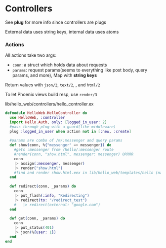 # Controllers

See **plug** for more info since controllers are plugs

External data uses string keys, internal data uses atoms

### Actions

All actions take two args:

- `conn`: a struct which holds data about requests
- `params`: request params(seems to everything like post body, query params, and more), Map with **string keys** 

Return values with `json/2`,  `text/2`, , and `html/2` 

To let Phoenix views build resp, use `render/3`

lib/hello_web/controllers/hello_controller.ex

```elixir
defmodule HelloWeb.HelloController do
  use HelloWeb, :controller
  import Hello.Auth, only: [logged_in_user: 2]
  #pass through plug with a guard(like middleware)
  plug :logged_in_user when action not in [:new, :create]
  
  #params are combo of /m/:messenger and query params
  def show(conn, %{"messenger" => messenger}) do
    #gets :messenger from /hello/:messenger route
    #render(conn, "show.html", messenger: messenger) ORRRR
    conn
    |> assign(:messenger, messenger)
    |> render("show.html")
    #find and render show.html.eex in lib/hello_web/templates/hello (named after controller)
  end
  
  def redirect(conn, _params) do
  	conn 
  	|> put_flash(:info, "Redirecting")
  	|> redirect(to: "/redirect_test")
  	#  	|> redirect(external: "google.com")
  end
  
  def get(conn, _params) do
    conn
    |> put_status(401)
    |> json(%{user: 1})
  end
end
```
